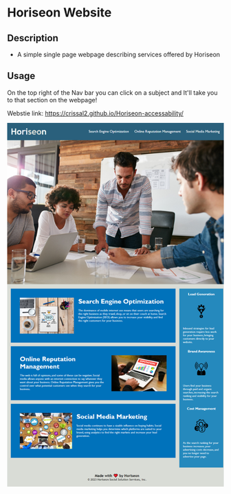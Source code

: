 # Horiseon Website

## Description

- A simple single page webpage describing services offered by Horiseon


## Usage

On the top right of the Nav bar you can click on a subject and It'll take you to that section on the webpage!

Webstie link: https://crissal2.github.io/Horiseon-accessability/

![Webpage Preview](./assets/images/webpage-preview.png)

